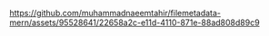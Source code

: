 

https://github.com/muhammadnaeemtahir/filemetadata-mern/assets/95528641/22658a2c-e11d-4110-871e-88ad808d89c9

